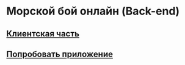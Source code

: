 # Морской бой онлайн (Back-end)
## [Клиентская часть](https://github.com/Rajabov-Guru/react-battleship/tree/master)
## [Попробовать приложение](https://rajabov-guru.github.io/react-battleship/)
